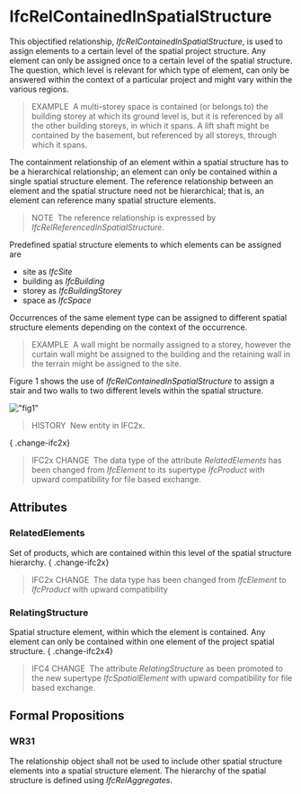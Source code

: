 # IfcRelContainedInSpatialStructure

This objectified relationship, _IfcRelContainedInSpatialStructure_, is used to assign elements to a certain level of the spatial project structure. Any element can only be assigned once to a certain level of the spatial structure. The question, which level is relevant for which type of element, can only be answered within the context of a particular project and might vary within the various regions.

> EXAMPLE&nbsp; A multi-storey space is contained (or belongs to) the building storey at which its ground level is, but it is referenced by all the other building storeys, in which it spans. A lift shaft might be contained by the basement, but referenced by all storeys, through which it spans.

The containment relationship of an element within a spatial structure has to be a hierarchical relationship; an element can only be contained within a single spatial structure element. The reference relationship between an element and the spatial structure need not be hierarchical; that is, an element can reference many spatial structure elements.

> NOTE&nbsp; The reference relationship is expressed by _IfcRelReferencedInSpatialStructure_.

Predefined spatial structure elements to which elements can be assigned are

* site as _IfcSite_ 
* building as _IfcBuilding_ 
* storey as _IfcBuildingStorey_ 
* space as _IfcSpace_ 

Occurrences of the same element type can be assigned to different spatial structure elements depending on the context of the occurrence.

> EXAMPLE&nbsp; A wall might be normally assigned to a storey, however the curtain wall might be assigned to the building and the retaining wall in the terrain might be assigned to the site.

Figure 1 shows the use of _IfcRelContainedInSpatialStructure_ to assign a stair and two walls to two different levels within the spatial structure.

!["fig1"](../../../../../../figures/ifcrelcontainedinspatialstructure-fig1.png "Figure 1 &mdash; Relationship for spatial structure containment")

> HISTORY&nbsp; New entity in IFC2x.

{ .change-ifc2x}
> IFC2x CHANGE&nbsp; The data type of the attribute _RelatedElements_ has been changed from _IfcElement_ to its supertype _IfcProduct_ with upward compatibility for file based exchange.

## Attributes

### RelatedElements
Set of products, which are contained within this level of the spatial structure hierarchy.
{ .change-ifc2x}
> IFC2x CHANGE&nbsp; The data type has been changed from _IfcElement_ to _IfcProduct_ with upward compatibility

### RelatingStructure
Spatial structure element, within which the element is contained. Any element can only be contained within one element of the project spatial structure.
{ .change-ifc2x4}
> IFC4 CHANGE&nbsp; The attribute _RelatingStructure_ as been promoted to the new supertype _IfcSpatialElement_ with upward compatibility for file based exchange.

## Formal Propositions

### WR31
The relationship object shall not be used to include other spatial structure elements into a spatial structure element. The hierarchy of the spatial structure is defined using _IfcRelAggregates_.
